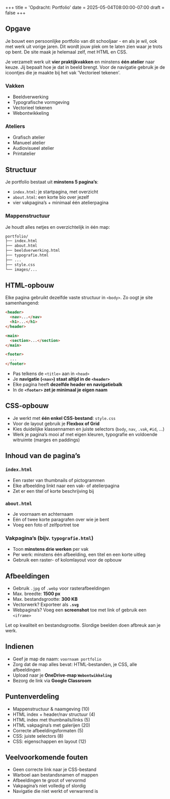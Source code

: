 +++
title = 'Opdracht: Portfolio'
date = 2025-05-04T08:00:00-07:00
draft = false
+++

## Opgave

Je bouwt een persoonlijke portfolio van dit schooljaar - en als je wil, ook met werk uit vorige jaren. Dit wordt jouw plek om te laten zien waar je trots op bent. De site maak je helemaal zelf, met HTML en CSS.

Je verzamelt werk uit **vier praktijkvakken** en minstens **één atelier** naar keuze. Jij bepaalt hoe je dat in beeld brengt. Voor de navigatie gebruik je de icoontjes die je maakte bij het vak 'Vectorieel tekenen'. 

### Vakken

- Beeldverwerking  
- Typografische vormgeving  
- Vectorieel tekenen  
- Webontwikkeling  

### Ateliers

- Grafisch atelier  
- Manueel atelier  
- Audiovisueel atelier  
- Printatelier  

## Structuur

Je portfolio bestaat uit **minstens 5 pagina’s**:

- `index.html`: je startpagina, met overzicht
- `about.html`: een korte bio over jezelf
- vier vakpagina’s + minimaal één atelierpagina

### Mappenstructuur

Je houdt alles netjes en overzichtelijk in één map:

```txt
portfolio/
├── index.html
├── about.html
├── beeldverwerking.html
├── typografie.html
├── ...
├── style.css
└── images/...
```

## HTML-opbouw

Elke pagina gebruikt dezelfde vaste structuur in `<body>`. Zo oogt je site samenhangend:

```html
<header>
  <nav>...</nav>
  <h1>...</h1>
</header>

<main>
  <section>...</section>
</main>

<footer>
  ...
</footer>
```

- Pas telkens de `<title>` aan in `<head>`
- Je **navigatie (`<nav>`) staat altijd in de `<header>`**
- Elke pagina heeft **dezelfde header en navigatiebalk**
- In de **`<footer>` zet je minimaal je eigen naam**

## CSS-opbouw

- Je werkt met **één enkel CSS-bestand**: `style.css`
- Voor de layout gebruik je **Flexbox of Grid**
- Kies duidelijke klassennamen en juiste selectors (`body`, `nav`, `.vak`, `#id`, ...)
- Werk je pagina’s mooi af met eigen kleuren, typografie en voldoende witruimte (marges en paddings)

## Inhoud van de pagina’s

### `index.html`

- Een raster van thumbnails of pictogrammen
- Elke afbeelding linkt naar een vak- of atelierpagina
- Zet er een titel of korte beschrijving bij

### `about.html`

- Je voornaam en achternaam
- Eén of twee korte paragrafen over wie je bent
- Voeg een foto of zelfportret toe

### Vakpagina’s (bijv. `typografie.html`)

- Toon **minstens drie werken** per vak
- Per werk: minstens één afbeelding, een titel en een korte uitleg
- Gebruik een raster- of kolomlayout voor de opbouw

## Afbeeldingen

- Gebruik `.jpg` of `.webp` voor rasterafbeeldingen
- Max. breedte: **1500 px**
- Max. bestandsgrootte: **300 KB**
- Vectorwerk? Exporteer als **`.svg`**
- Webpagina’s? Voeg een **screenshot** toe met link of gebruik een `<iframe>`

Let op kwaliteit en bestandsgrootte. Slordige beelden doen afbreuk aan je werk.

## Indienen

- Geef je map de naam: `voornaam portfolio`
- Zorg dat de map alles bevat: HTML-bestanden, je CSS, alle afbeeldingen
- Upload naar je **OneDrive-map `Webontwikkeling`**
- Bezorg de link via **Google Classroom**

## Puntenverdeling

- Mappenstructuur & naamgeving (10)
- HTML index + header/nav structuur (4)
- HTML index met thumbnails/links (5)
- HTML vakpagina’s met galerijen (20)
- Correcte afbeeldingsformaten (5)
- CSS: juiste selectors (8)
- CSS: eigenschappen en layout (12)

## Veelvoorkomende fouten

- Geen correcte link naar je CSS-bestand
- Warboel aan bestandsnamen of mappen
- Afbeeldingen te groot of vervormd
- Vakpagina’s niet volledig of slordig
- Navigatie die niet werkt of verwarrend is
